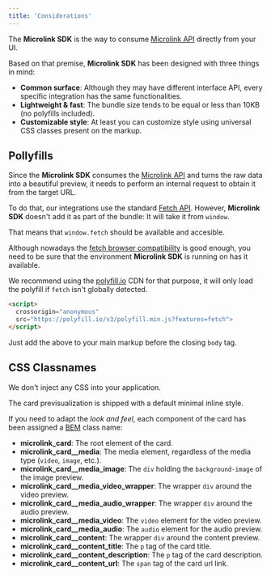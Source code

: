 ```yaml
---
title: 'Considerations'
--- 
```


The **Microlink SDK** is the way to consume [Microlink API](/docs/api) directly from your UI.

Based on that premise, **Microlink SDK** has been designed with three things in mind:

* **Common surface**: Although they may have different interface API, every specific integration has the same functionalities.
* **Lightweight & fast**: The bundle size tends to be equal or less than 10KB (no polyfills included).
* **Customizable style**: At least you can customize style using universal CSS classes present on the markup.

## Pollyfills

Since the **Microlink SDK** consumes the [Microlink API](/docs/api) and turns the raw data into a beautiful preview, it needs to perform an internal request to obtain it from the target URL.

To do that, our integrations use the standard [Fetch API](https://developer.mozilla.org/es/docs/Web/API/Fetch_API). However, **Microlink SDK** doesn't add it as part of the bundle: It will take it from `window`.

That means that `window.fetch` should be available and accesible.

Although nowadays the [fetch browser compatibility](https://caniuse.com/#search=fetch) is good enough, you need to be sure that the environment **Microlink SDK** is running on has it available.

We recommend using the [polyfill.io](https://polyfill.io/v3/) CDN for that purpose, it will only load the polyfill if `fetch` isn't globally detected.

```html
<script>
  crossorigin="anonymous" 
  src="https://polyfill.io/v3/polyfill.min.js?features=fetch">
</script>
```

Just add the above to your main markup before the closing `body` tag.

## CSS Classnames

We don't inject any CSS into your application. 

The card previsualization is shipped with a default minimal inline style.

If you need to adapt the *look and feel*, each component of the card has been assigned a [BEM](http://getbem.com/introduction) class name:

* **microlink_card**: The root element of the card.
* **microlink_card__media**: The media element, regardless of the media type (`video`, `image`, etc.).
* **microlink_card__media_image**: The `div` holding the `background-image` of the image preview.
* **microlink_card__media_video_wrapper**: The wrapper `div` around the video preview.
* **microlink_card__media_audio_wrapper**: The wrapper `div` around the audio preview.
* **microlink_card__media_video**: The `video` element for the video preview.
* **microlink_card__media_audio**: The `audio` element for the audio preview.
* **microlink_card__content**: The wrapper `div` around the content preview.
* **microlink_card__content_title**: The `p` tag of the card title.
* **microlink_card__content_description**: The `p` tag of the card description.
* **microlink_card__content_url**: The `span` tag of the card url link.
